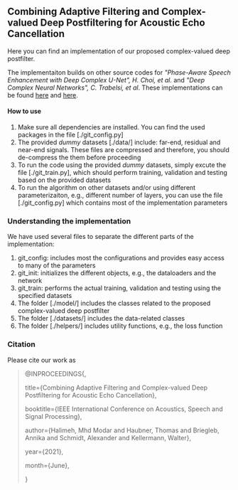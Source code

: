 
## Combining Adaptive Filtering and Complex-valued Deep Postfiltering for Acoustic Echo Cancellation 

Here you can find an implementation of our proposed complex-valued deep postfilter. 

The implementaiton builds on other source codes for *"Phase-Aware Speech Enhancement with Deep Complex U-Net", H. Choi, et al.* and *"Deep Complex Neural Networks", C. Trabelsi, et al*. These implementations can be found [here](https://github.com/chanil1218/DCUnet.pytorch) and [here](https://github.com/ChihebTrabelsi/deep_complex_networks/tree/pytorch). 

#### How to use
1. Make sure all dependencies are installed. You can find the used packages in the file [./git_config.py]
2. The provided *dummy* datasets [./data/] include: far-end, residual and near-end signals. These files are compressed and therefore, you should de-compress the them before proceeding
3. To run the code using the provided *dummy* datasets, simply excute the file [./git_train.py], which should perform training, validation and testing based on the provided datasets
4. To run the algorithm on other datasets and/or using different parameterizaiton, e.g., different number of layers, you can use the file [./git_config.py] which contains most of the implementation parameters

### Understanding the implementation
We have used several files to separate the different parts of the implementation: 
1. git_config: includes most the configurations and provides easy access to many of the parameters 
2. git_init: initializes the different objects, e.g., the dataloaders and the network
3. git_train: performs the actual training, validation and testing using the specified datasets 
4. The folder [./model/] includes the classes related to the proposed complex-valued deep postfilter
5. The folder [./datasets/] includes the data-related classes 
6. The folder [./helpers/] includes utility functions, e.g., the loss function

### Citation
Please cite our work as

>@INPROCEEDINGS{,
>
>  title={Combining Adaptive Filtering and Complex-valued Deep Postfiltering for Acoustic Echo Cancellation},
>  
>  booktitle={IEEE International Conference on Acoustics, Speech and Signal Processing},
>  
>  author={Halimeh, Mhd Modar and Haubner, Thomas and Briegleb, Annika and Schmidt, Alexander and Kellermann, Walter},
>  
>  year={2021},
>  
>  month={June},
>  
>  }
